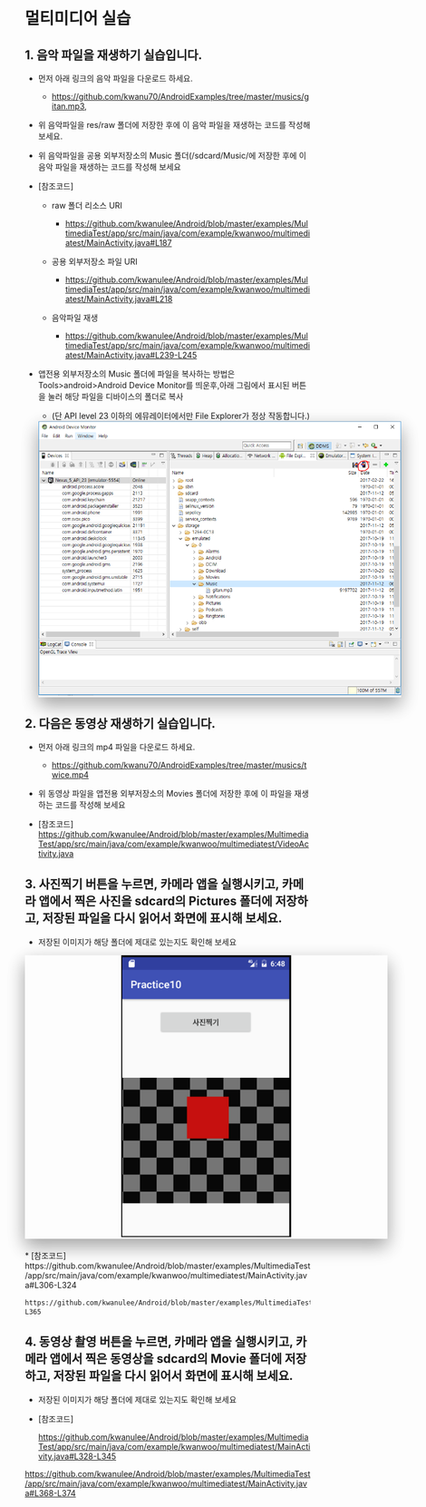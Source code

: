 <style> 
div.polaroid {
  	width: 640px;
  	box-shadow: 0 10px 30px 0 rgba(0, 0, 0, 0.2), 0 16px 30px 0 rgba(0, 0, 0, 0.19);
  	text-align: center;
	margin-bottom: 0.5cm;
}
</style>

# 멀티미디어 실습

## 1. 음악 파일을 재생하기 실습입니다.
* 먼저 아래 링크의 음악 파일을 다운로드 하세요.
    - https://github.com/kwanu70/AndroidExamples/tree/master/musics/gitan.mp3,
* 위 음악파일을 res/raw 폴더에 저장한 후에 이 음악 파일을 재생하는 코드를 작성해 보세요.
* 위 음악파일을 공용 외부저장소의 Music 폴더(/sdcard/Music/에 저장한 후에 이 음악 파일을 재생하는 코드를 작성해 보세요
* [참조코드]     
	- raw 폴더 리소스 URI
 		+ https://github.com/kwanulee/Android/blob/master/examples/MultimediaTest/app/src/main/java/com/example/kwanwoo/multimediatest/MainActivity.java#L187
	- 공용 외부저장소 파일 URI
 		+ https://github.com/kwanulee/Android/blob/master/examples/MultimediaTest/app/src/main/java/com/example/kwanwoo/multimediatest/MainActivity.java#L218

	- 음악파일 재생
		- https://github.com/kwanulee/Android/blob/master/examples/MultimediaTest/app/src/main/java/com/example/kwanwoo/multimediatest/MainActivity.java#L239-L245  
    
* 앱전용 외부저장소의 Music 폴더에 파일을 복사하는 방법은 Tools>android>Android Device Monitor를 띄운후,아래 그림에서 표시된 버튼을 눌러 해당 파일을 디바이스의 폴더로 복사 
	* (단 API level 23 이하의 에뮤레이터에서만 File Explorer가 정상 작동합니다.)

	<div class="polaroid">
			<img src="images/multimedia-lab1.png">
	</div>	
	

## 2. 다음은 동영상 재생하기 실습입니다.
* 먼저 아래 링크의 mp4 파일을 다운로드 하세요.
    - https://github.com/kwanu70/AndroidExamples/tree/master/musics/twice.mp4
* 위 동영상 파일을  앱전용 외부저장소의 Movies 폴더에 저장한 후에 이 파일을 재생하는 코드를 작성해 보세요

* [참조코드]  
https://github.com/kwanulee/Android/blob/master/examples/MultimediaTest/app/src/main/java/com/example/kwanwoo/multimediatest/VideoActivity.java

## 3. 사진찍기 버튼을 누르면, 카메라 앱을 실행시키고, 카메라 앱에서 찍은 사진을 sdcard의 Pictures 폴더에 저장하고, 저장된 파일을 다시 읽어서 화면에 표시해 보세요.
* 저장된 이미지가 해당 폴더에 제대로 있는지도 확인해 보세요
<div class="polaroid">
<img src="images/multimedia-lab2.png" width=300px>
</div>
* [참조코드]  
https://github.com/kwanulee/Android/blob/master/examples/MultimediaTest/app/src/main/java/com/example/kwanwoo/multimediatest/MainActivity.java#L306-L324 
 
	https://github.com/kwanulee/Android/blob/master/examples/MultimediaTest/app/src/main/java/com/example/kwanwoo/multimediatest/MainActivity.java#L362-L365 

## 4. 동영상 촬영 버튼을 누르면, 카메라 앱을 실행시키고, 카메라 앱에서 찍은 동영상을 sdcard의 Movie 폴더에 저장하고, 저장된 파일을 다시 읽어서 화면에 표시해 보세요.
* 저장된 이미지가 해당 폴더에 제대로 있는지도 확인해 보세요
* [참조코드]  

	https://github.com/kwanulee/Android/blob/master/examples/MultimediaTest/app/src/main/java/com/example/kwanwoo/multimediatest/MainActivity.java#L328-L345   

 https://github.com/kwanulee/Android/blob/master/examples/MultimediaTest/app/src/main/java/com/example/kwanwoo/multimediatest/MainActivity.java#L368-L374   
